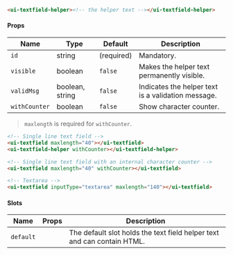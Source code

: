 ```html
<ui-textfield-helper><!-- the helper text --></ui-textfield-helper>
```

#### Props

| Name          | Type            | Default    | Description                                        |
| ------------- | --------------- | ---------- | -------------------------------------------------- |
| `id`          | string          | (required) | Mandatory.                                         |
| `visible`     | boolean         | `false`    | Makes the helper text permanently visible.         |
| `validMsg`    | boolean, string | `false`    | Indicates the helper text is a validation message. |
| `withCounter` | boolean         | `false`    | Show character counter.                            |

> `maxlength` is required for `withCounter`.

```html
<!-- Single line text field -->
<ui-textfield maxlength="40"></ui-textfield>
<ui-textfield-helper withCounter></ui-textfield-helper>

<!-- Single line text field with an internal character counter -->
<ui-textfield maxlength="40" withCounter></ui-textfield>

<!-- Textarea -->
<ui-textfield inputType="textarea" maxlength="140"></ui-textfield>
```

#### Slots

| Name      | Props | Description                                                             |
| --------- | ----- | ----------------------------------------------------------------------- |
| `default` |       | The default slot holds the text field helper text and can contain HTML. |
